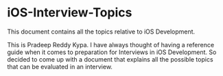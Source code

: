 # iOS-Interview-Topics
This document contains all the topics relative to iOS Development.

This is Pradeep Reddy Kypa. I have always thought of having a reference guide when it comes to preparation for Interviews in iOS Development. So decided to come up with a document that explains all the possible topics that can be evaluated in an interview. 
